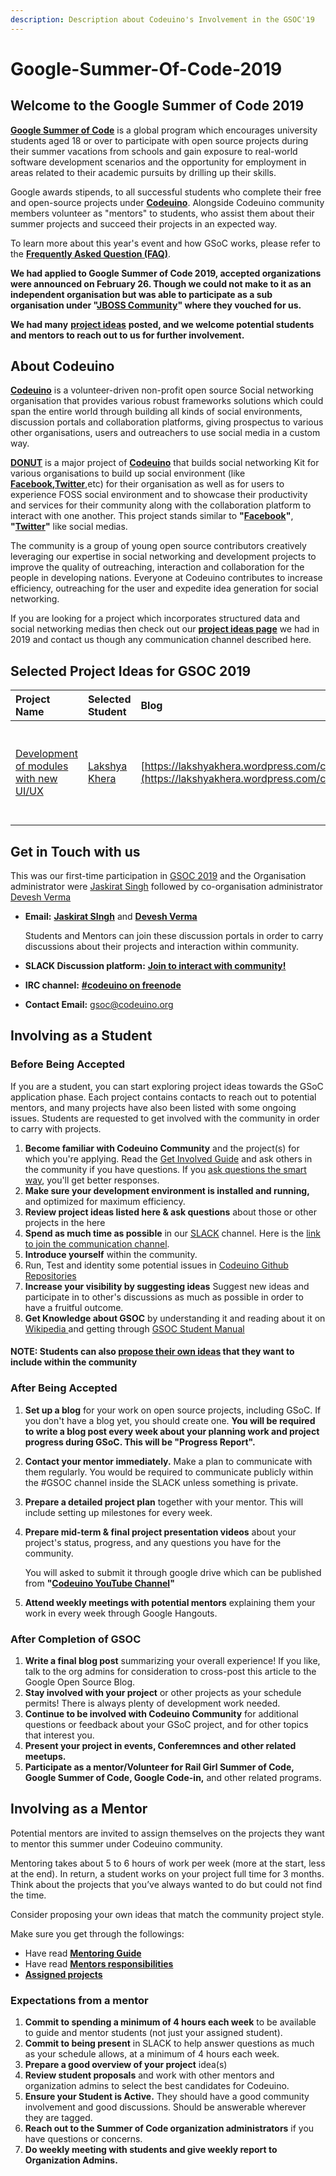 ```yaml
---
description: Description about Codeuino's Involvement in the GSOC'19
---
```


# Google-Summer-Of-Code-2019

## **Welcome to the Google Summer of Code 2019**

[**Google Summer of Code**](https://summerofcode.withgoogle.com) is a global program which encourages university students aged 18 or over to participate with open source projects during their summer vacations from schools and gain exposure to real-world software development scenarios and the opportunity for employment in areas related to their academic pursuits by drilling up their skills.

Google awards stipends, to all successful students who complete their free and open-source projects under [**Codeuino**](http://www.codeuino.org/). Alongside Codeuino community members volunteer as "mentors" to students, who assist them about their summer projects and succeed their projects in an expected way.

To learn more about this year's event and how GSoC works, please refer to the [**Frequently Asked Question \(FAQ\)**](https://developers.google.com/open-source/gsoc/faq).

**We had applied to Google Summer of Code 2019, accepted organizations were announced on February 26. Though we could not make to it as an independent organisation but was able to participate as a sub organisation under "**[**JBOSS Community**](https://developer.jboss.org/wiki/GSoC2019Ideas#jive_content_id_Category_Codeuino)**" where they vouched for us.** 

**We had many** [**project ideas**](https://developer.jboss.org/wiki/GSoC2019Ideas#jive_content_id_Category_Codeuino) **posted, and we welcome potential students and mentors to reach out to us for further involvement.**

## **About Codeuino**

[**Codeuino**](http://www.codeuino.org) is a volunteer-driven non-profit open source Social networking organisation that provides various robust frameworks solutions which could span the entire world through building all kinds of social environments, discussion portals and collaboration platforms, giving prospectus to various other organisations, users and outreachers to use social media in a custom way.

[**DONUT**](https://github.com/codeuino/Social-Platform-Donut) is a major project of [**Codeuino**](http://www.codeuino.org) that builds social networking Kit for various organisations to build up social environment \(like [**Facebook**](http://www.facebook.com)**,**[**Twitter**](http://www.twitter.com),etc\) for their organisation as well as for users to experience FOSS social environment and to showcase their productivity and services for their community along with the collaboration platform to interact with one another. This project stands similar to **"**[**Facebook**](https://facebook.com)**"**, **"**[**Twitter**](https://twitter.com)**"** like social medias.

The community is a group of young open source contributors creatively leveraging our expertise in social networking and development projects to improve the quality of outreaching, interaction and collaboration for the people in developing nations. Everyone at Codeuino contributes to increase efficiency, outreaching for the user and expedite idea generation for social networking.

If you are looking for a project which incorporates structured data and social networking medias then check out our [**project ideas page**](https://developer.jboss.org/wiki/GSoC2019Ideas#jive_content_id_Category_Codeuino) we had in 2019 and contact us though any communication channel described here.

## Selected Project Ideas for GSOC 2019

| Project Name | Selected Student | Blog | Mentors |
| :--- | :--- | :--- | :--- |
| [Development of modules with new UI/UX](https://summerofcode.withgoogle.com/archive/2019/projects/6567045829754880/) | [Lakshya Khera](https://github.com/lakshyabatman) | [https://lakshyakhera.wordpress.com/category/gsoc/](https://lakshyakhera.wordpress.com/category/gsoc/) | [Jaskirat Singh](https://twitter.com/jaskirat626), [Devesh Verma](https://twitter.com/devesh__verma), [Vaibhav Aren](https://github.com/vaibhavdaren), [Uphaar Dubey](https://www.linkedin.com/in/capedcrusder23/?originalSubdomain=in) |

## **Get in Touch with us**

This was our first-time participation in [GSOC 2019](https://summerofcode.withgoogle.com/archive/2019/projects/6567045829754880/) and the Organisation administrator were [Jaskirat Singh](https://twitter.com/jaskirat626) followed by co-organisation administrator [Devesh Verma](https://twitter.com/devesh__verma)

* **Email:** [**Jaskirat SIngh**](mailto:juskirat2000@gmail.com) and [**Devesh Verma**](mailto:deveshverma619@gmail.com)

  Students and Mentors can join these discussion portals in order to carry discussions about their projects and interaction within community. 

* **SLACK Discussion platform:** [**Join to interact with community!**](http://slack.codeuino.org)
* **IRC channel:** [**\#codeuino on freenode**](http//irc.freenode.net/codeuino) 
* **Contact Email:** [gsoc@codeuino.org](mailto:gsoc@codeuino.org)

## **Involving as a Student**

### Before Being Accepted

If you are a student, you can start exploring project ideas towards the GSoC application phase. Each project contains contacts to reach out to potential mentors, and many projects have also been listed with some ongoing issues. Students are requested to get involved with the community in order to carry with projects.

1. **Become familiar with Codeuino Community** and the project\(s\) for which you're applying.  Read the [Get Involved Guide](http://codeuino.org/getInvolved.html) and ask others in the community if you have questions. If you [ask questions the smart way](http://www.catb.org/~esr/faqs/smart-questions.html), you'll get better responses.
2. **Make sure your development environment is installed and running,** and optimized for maximum efficiency.
3. **Review project ideas listed here & ask questions** about those or other projects in the here
4. **Spend as much time as possible** in our [SLACK](http://codeuino.slack.com) channel. Here is the [link to join the communication channel](http://slack.codeuino.org).
5. **Introduce yourself** within the community.
6. Run, Test and identity some potential issues in [Codeuino Github Repositories](https://github.com/codeuino)
7. **Increase your visibility by suggesting ideas**  Suggest new ideas and participate in to other's discussions as much as possible in order to have a fruitful outcome.
8. **Get Knowledge about GSOC** by understanding it and reading about it on [Wikipedia ](https://en.wikipedia.org/wiki/Google_Summer_of_Code)and getting through [GSOC Student Manual](https://google.github.io/gsocguides/student/)

#### **NOTE: Students can also** [**propose their own ideas**](https://github.com/codeuino/GSOC/wiki/GSOC-2019-Ideas) **that they want to include within the community**

### After Being Accepted 

1. **Set up a blog** for your work on open source projects, including GSoC. If you don't have a blog yet, you should create one. **You will be required to write a blog post every week about your planning work and project progress during GSoC. This will be "Progress Report".**
2. **Contact your mentor immediately.** Make a plan to communicate with them regularly.  You would be required to communicate publicly within the \#GSOC channel inside the SLACK unless something is private.
3. **Prepare a detailed project plan** together with your mentor. This will include setting up milestones for every week.
4. **Prepare mid-term & final project presentation videos** about your project's status, progress, and any questions you have for the community.

   You will asked to submit it through google drive which can be published from **"**[**Codeuino YouTube Channel**](https://www.youtube.com/channel/UCmC2EOPv_oyJIevTyzlZTDQ)**"** 

5. **Attend weekly meetings with potential mentors** explaining them your work in every week through Google Hangouts.

### After Completion of GSOC

1. **Write a final blog post** summarizing your overall experience! If you like, talk to the org admins for consideration to cross-post this article to the Google Open Source Blog.
2. **Stay involved with your project** or other projects as your schedule permits! There is always plenty of development work needed.
3. **Continue to be involved with Codeuino Community** for additional questions or feedback about your GSoC project, and for other topics that interest you.
4. **Present your project in events, Conferemnces and other related meetups.**
5. **Participate as a mentor/Volunteer for Rail Girl Summer of Code, Google Summer of Code, Google Code-in,** and other related programs.

## **Involving as a Mentor**

Potential mentors are invited to assign themselves on the projects they want to mentor this summer under Codeuino community.

Mentoring takes about 5 to 6 hours of work per week \(more at the start, less at the end\). In return, a student works on your project full time for 3 months. Think about the projects that you’ve always wanted to do but could not find the time.

Consider proposing your own ideas that match the community project style.

Make sure you get through the followings:

* Have read [**Mentoring Guide**](https://google.github.io/gsocguides/mentor/)
* Have read [**Mentors responsibilities**](https://developers.google.com/open-source/gsoc/help/responsibilities#mentors_responsibilities)
* [**Assigned projects**](https://github.com/codeuino/GSOC/wiki/GSOC-2019-Ideas)

### Expectations from a mentor

1. **Commit to spending a minimum of 4 hours each week** to be available to guide and mentor students \(not just your assigned student\).
2. **Commit to being present** in SLACK to help answer questions as much as your schedule allows, at a minimum of 4 hours each week.
3. **Prepare a good overview of your project** idea\(s\)
4. **Review student proposals** and work with other mentors and organization admins to select the best candidates for Codeuino.
5. **Ensure your Student is Active.** They should have a good community involvement and good discussions. Should be answerable wherever they are tagged.
6.  **Reach out to the Summer of Code organization administrators** if you have questions or concerns.
7. **Do weekly meeting with students and give weekly report to Organization Admins.**





